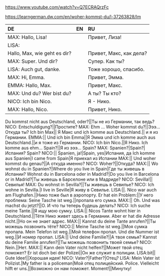 ﻿https://www.youtube.com/watch?v=Q7ECRAQrzFc

https://learngerman.dw.com/en/woher-kommst-du/l-37263828/lm


|DE|EN|RU|
|:---|:---|:---|
MAX: Hallo, Lisa!||Привет, Лиза!
LISA:||
Hallo, Max, wie geht es dir?||Привет, Макс, как дела?
MAX: Super. Und dir?||Супер. Как ты?
LISA: Auch gut, danke.||Тоже хорошо, спасибо.
MAX: Hi, Emma.||Привет, Эмма.
EMMA: Hallo, Max.||Привет, Макс.
MAX: Und du? Wer bist du?||А ты? Ты кто?
NICO: Ich bin Nico.||Я - Нико.
MAX: Hallo, Nico.||Привет, Нико.

Du kommst nicht aus Deutschland, oder?||Ты не из Германии, так ведь?
NICO: Entschuldigung?||Простите?
MAX: Ehm … Woher kommst du?||Эээ... Откуда ты?
Ich bin Max|| Я Макс
und ich komme aus Deutschland.|| и я из Германии.
EMMA:||
Und ich bin Emma||Я Эмма
und ich komme auch aus Deutschland.||и я тоже из Германии.
NICO: Ich bin Nico.||Я Нико.
Ich komme aus ehm... Spain?||Я из эээ... Spain?
MAX: Spanien?|Spain?|Испания? Spain?
NICO:||
Spanien, ja!|Spain, yes|Испания, да
Ich komme aus Spanien|I came from Spain|Я приехал из Испании
MAX:||
Und woher kommst du genau?||А откуда именно?
NICO: Woher?||Откуда?
MAX:||
Wo wohnst du in Spanien?|Where do you live in Spain|Где ты живешь в Испании?
Wohnst du in Barcelona oder in Madrid?|Do you live in Barcelona or in Madrid?|Ты живешь в Барселоне или в Мадриде?
NICO: Sevilla!||Севилья!
MAX: Du wohnst in Sevilla?||Ты живешь в Севилье?
NICO: Ich wohne in Sevilla.|I live in Seville|Я живу в Севилье.
LISA:||.
Nico war auch am Flughafen.||Нико тоже был в аэропорту.
Er hat ein Problem:||У него проблема:
Seine Tasche ist weg.||пропала его сумка.
MAX:||
Oh. Und was machst du jetzt?||О. И что ты теперь будешь делать?
NICO: Ich suche meine Tante.||Я ищу мою сумку.
LISA:||
Nicos Tante wohnt hier in Deutschland.||Тётя Нико живет здесь в Германии.
Aber er hat die Adresse nicht.||Но он не знает адрес.
MAX:||
Kannst du deine Tante anrufen?||Ты можешь позвонить тёте?
NICO:||
Meine Tasche ist weg.||Моя сумка пропала.
Mein Telefon ist weg.||Мой телефон пропал.
Und die Nummer ist weg.||И номер пропал.
LISA:||
Und deine Familie?||А твоя семья?
Kannst du deine Familie anrufen?||Ты можешь позвонить твоей семье?
NICO: Nein.||Нет.
MAX:||
Kann dein Vater nicht helfen?||Может твой отец поможет?
Er ist doch bei der Polizei||Он же служит в полиции.
LISA:bit||
Gute Idee!||Хорошая идея!
NICO: Vater?|Father?|Отец?
LISA: Mein Vater ist Polizist.|My father is a policeman|Мой отец полицейский.
Police. Vielleicht hilft er uns.||Возможно он нам поможет.
Moment!||Минутку!
